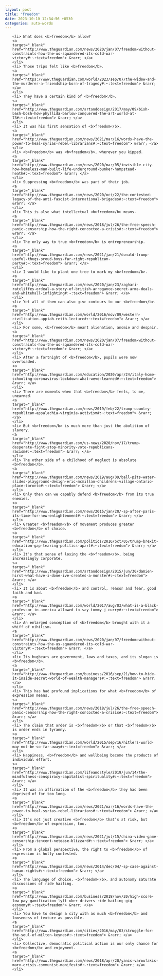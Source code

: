 ```yaml
---
layout: post
title: "freedom"
date: 2023-10-10 12:34:56 +0530
categories: auto-words
---
```

<ol>

    <li> What does <b>freedom</b> allow?
    <a 
    target="_blank" 
    href="http://www.theguardian.com/news/2020/jan/07/freedom-without-constraints-how-the-us-squandered-its-cold-war-victory#:~:text=freedom"> &rarr; </a>
    </li>
    <li> Those trips felt like <b>freedom</b>.
    <a 
    target="_blank" 
    href="https://www.theguardian.com/world/2023/sep/07/the-widow-and-the-murderer-a-friendship-born-of-tragedy#:~:text=freedom"> &rarr; </a>
    </li>
    <li> They have a certain kind of <b>freedom</b>.
    <a 
    target="_blank" 
    href="http://www.theguardian.com/artanddesign/2017/may/09/bish-bash-bosh-how-phyllida-barlow-conquered-the-art-world-at-73#:~:text=freedom"> &rarr; </a>
    </li>
    <li> It was his first sensation of <b>freedom</b>.
    <a 
    target="_blank" 
    href="http://www.theguardian.com/news/2021/mar/16/words-have-the-power-to-heal-syrias-rebel-librarians#:~:text=freedom"> &rarr; </a>
    </li>
    <li> <b>Freedom</b> was <b>freedom</b>, wherever you kipped.
    <a 
    target="_blank" 
    href="http://www.theguardian.com/news/2020/mar/05/invisible-city-how-homeless-man-built-life-underground-bunker-hampstead-heath#:~:text=freedom"> &rarr; </a>
    </li>
    <li> Suppressing <b>freedom</b> was part of their job.
    <a 
    target="_blank" 
    href="http://www.theguardian.com/news/2020/oct/22/the-contested-legacy-of-the-anti-fascist-international-brigades#:~:text=freedom"> &rarr; </a>
    </li>
    <li> This is also what intellectual <b>freedom</b> means.
    <a 
    target="_blank" 
    href="http://www.theguardian.com/news/2018/jul/26/the-free-speech-panic-censorship-how-the-right-concocted-a-crisis#:~:text=freedom"> &rarr; </a>
    </li>
    <li> The only way to true <b>freedom</b> is entrepreneurship.
    <a 
    target="_blank" 
    href="http://www.theguardian.com/news/2021/jan/21/donald-trump-useful-thugs-proud-boys-far-right-republican-party#:~:text=freedom"> &rarr; </a>
    </li>
    <li> I would like to plant one tree to mark my <b>freedom</b>.
    <a 
    target="_blank" 
    href="http://www.theguardian.com/news/2020/jan/23/zaghari-ratcliffes-ordeal-a-story-of-british-arrogance-secret-arms-deals-and-whitehall-infighting#:~:text=freedom"> &rarr; </a>
    </li>
    <li> Yet all of them can also give contours to our <b>freedom</b>.
    <a 
    target="_blank" 
    href="http://www.theguardian.com/world/2016/nov/09/western-civilisation-appiah-reith-lecture#:~:text=freedom"> &rarr; </a>
    </li>
    <li> For some, <b>freedom</b> meant alienation, anomie and despair.
    <a 
    target="_blank" 
    href="http://www.theguardian.com/news/2020/jan/07/freedom-without-constraints-how-the-us-squandered-its-cold-war-victory#:~:text=freedom"> &rarr; </a>
    </li>
    <li> After a fortnight of <b>freedom</b>, pupils were now overloaded.
    <a 
    target="_blank" 
    href="http://www.theguardian.com/education/2020/apr/24/italy-home-schooling-coronavirus-lockdown-what-weve-learned#:~:text=freedom"> &rarr; </a>
    </li>
    <li> There are moments when that <b>freedom</b> feels, to me, unearned.
    <a 
    target="_blank" 
    href="http://www.theguardian.com/news/2019/feb/22/trump-country-republican-appalachia-virginia-activism#:~:text=freedom"> &rarr; </a>
    </li>
    <li> But <b>freedom</b> is much more than just the abolition of slavery.
    <a 
    target="_blank" 
    href="http://www.theguardian.com/us-news/2020/nov/17/trump-desperate-fight-stop-minority-vote-republicans-racism#:~:text=freedom"> &rarr; </a>
    </li>
    <li> The other side of a childhood of neglect is absolute <b>freedom</b>.
    <a 
    target="_blank" 
    href="http://www.theguardian.com/news/2019/aug/09/ball-pits-water-slides-playground-design-eric-mcmillan-childrens-village-ontario-place-toronto#:~:text=freedom"> &rarr; </a>
    </li>
    <li> Only then can we capably defend <b>freedom</b> from its true enemies.
    <a 
    target="_blank" 
    href="http://www.theguardian.com/news/2015/jan/20/-sp-after-paris-its-time-for-new-enlightenment#:~:text=freedom"> &rarr; </a>
    </li>
    <li> Greater <b>freedom</b> of movement produces greater <b>freedom</b> of choice.
    <a 
    target="_blank" 
    href="http://www.theguardian.com/politics/2016/oct/05/trump-brexit-education-gap-tearing-politics-apart#:~:text=freedom"> &rarr; </a>
    </li>
    <li> It’s that sense of losing the <b>freedom</b>, being increasingly corporate.
    <a 
    target="_blank" 
    href="http://www.theguardian.com/artanddesign/2015/jun/30/damien-hirst-what-have-i-done-ive-created-a-monster#:~:text=freedom"> &rarr; </a>
    </li>
    <li> It is about <b>freedom</b> and control, reason and fear, good faith and bad.
    <a 
    target="_blank" 
    href="http://www.theguardian.com/world/2017/aug/03/what-is-a-black-professor-in-america-allowed-to-say-tommy-j-curry#:~:text=freedom"> &rarr; </a>
    </li>
    <li> An enlarged conception of <b>freedom</b> brought with it a whiff of nihilism.
    <a 
    target="_blank" 
    href="http://www.theguardian.com/news/2020/jan/07/freedom-without-constraints-how-the-us-squandered-its-cold-war-victory#:~:text=freedom"> &rarr; </a>
    </li>
    <li> Its bugbears are government, laws and taxes, and its slogan is <b>freedom</b>.
    <a 
    target="_blank" 
    href="http://www.theguardian.com/business/2016/sep/21/how-to-hide-it-inside-secret-world-of-wealth-managers#:~:text=freedom"> &rarr; </a>
    </li>
    <li> This has had profound implications for what <b>freedom</b> of expression means.
    <a 
    target="_blank" 
    href="http://www.theguardian.com/news/2018/jul/26/the-free-speech-panic-censorship-how-the-right-concocted-a-crisis#:~:text=freedom"> &rarr; </a>
    </li>
    <li> The claim that order is <b>freedom</b> or that <b>freedom</b> is order ends in tyranny.
    <a 
    target="_blank" 
    href="http://www.theguardian.com/world/2015/sep/16/hitlers-world-may-not-be-so-far-away#:~:text=freedom"> &rarr; </a>
    </li>
    <li> Happiness, <b>freedom</b> and wellbeing become the products of individual effort.
    <a 
    target="_blank" 
    href="http://www.theguardian.com/lifeandstyle/2019/jun/14/the-mindfulness-conspiracy-capitalist-spirituality#:~:text=freedom"> &rarr; </a>
    </li>
    <li> It was an affirmation of the <b>freedom</b> they had been deprived of for too long.
    <a 
    target="_blank" 
    href="http://www.theguardian.com/news/2021/mar/16/words-have-the-power-to-heal-syrias-rebel-librarians#:~:text=freedom"> &rarr; </a>
    </li>
    <li> It’s not just creative <b>freedom</b> that’s at risk, but <b>freedom</b> of expression, too.
    <a 
    target="_blank" 
    href="http://www.theguardian.com/news/2021/jul/15/china-video-game-censorship-tencent-netease-blizzard#:~:text=freedom"> &rarr; </a>
    </li>
    <li> From a global perspective, the right to <b>freedom</b> of expression is hotly contested.
    <a 
    target="_blank" 
    href="http://www.theguardian.com/news/2014/dec/04/-sp-case-against-human-rights#:~:text=freedom"> &rarr; </a>
    </li>
    <li> The language of choice, <b>freedom</b>, and autonomy saturate discussions of ride hailing.
    <a 
    target="_blank" 
    href="http://www.theguardian.com/business/2018/nov/20/high-score-low-pay-gamification-lyft-uber-drivers-ride-hailing-gig-economy#:~:text=freedom"> &rarr; </a>
    </li>
    <li> You have to design a city with as much <b>freedom</b> and looseness of texture as possible.
    <a 
    target="_blank" 
    href="http://www.theguardian.com/cities/2016/may/03/struggle-for-the-soul-of-milton-keynes#:~:text=freedom"> &rarr; </a>
    </li>
    <li> Collective, democratic political action is our only chance for <b>freedom</b> and enjoyment.
    <a 
    target="_blank" 
    href="http://www.theguardian.com/news/2018/apr/20/yanis-varoufakis-marx-crisis-communist-manifesto#:~:text=freedom"> &rarr; </a>
    </li>